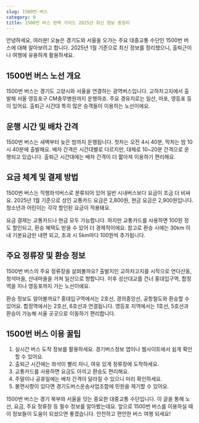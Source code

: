 ```yaml
---
slug: 1500번-버스
category: 0
title: 1500번 버스 완벽 가이드 2025년 최신 정보 총정리
---
```


안녕하세요, 여러분! 오늘은 경기도와 서울을 오가는 주요 대중교통 수단인 1500번 버스에 대해 알아보려고 합니다. 2025년 1월 기준으로 최신 정보를 정리했으니, 출퇴근이나 여행에 유용하게 활용하세요.

## 1500번 버스 노선 개요

1500번 버스는 경기도 고양시와 서울을 연결하는 광역버스입니다. 교하차고지에서 출발해 서울 영등포구 CM충무병원까지 운행하죠. 주요 경유지로는 일산, 마포, 영등포 등이 있어요. 출퇴근 시간대 특히 많은 승객들이 이용하는 노선이에요.

## 운행 시간 및 배차 간격

1500번 버스는 새벽부터 늦은 밤까지 운행됩니다. 첫차는 오전 4시 40분, 막차는 밤 10시 40분에 출발해요. 배차 간격은 시간대별로 다르지만, 대체로 10~20분 간격으로 운행되고 있습니다. 출퇴근 시간대에는 배차 간격이 더 짧아져 이용하기 편리해요.

## 요금 체계 및 결제 방법

1500번 버스는 직행좌석버스로 분류되어 있어 일반 시내버스보다 요금이 조금 더 비싸요. 2025년 1월 기준으로 성인 교통카드 요금은 2,800원, 현금 요금은 2,900원입니다. 청소년과 어린이는 각각 할인된 요금이 적용돼요.

요금 결제는 교통카드나 현금 모두 가능합니다. 하지만 교통카드를 사용하면 100원 정도 할인되고, 환승 혜택도 받을 수 있어 더 경제적이에요. 참고로 환승 시에는 30km 이내 기본요금만 내면 되고, 초과 시 5km마다 100원씩 추가됩니다.

## 주요 정류장 및 환승 정보

1500번 버스의 주요 정류장을 살펴볼까요? 출발지인 교하차고지를 시작으로 연다산동, 청석마을, 산내마을을 거쳐 일산으로 향합니다. 이후 성산대교를 건너 홍대입구역, 합정역을 지나 영등포까지 가는 노선이에요.

환승 정보도 알아볼까요? 홍대입구역에서는 2호선, 경의중앙선, 공항철도와 환승할 수 있어요. 합정역에서는 2호선, 6호선과 연결됩니다. 영등포 지역에서는 1호선, 5호선과 환승이 가능해 서울 곳곳으로 이동하기 편리합니다.

## 1500번 버스 이용 꿀팁

1. 실시간 버스 도착 정보를 활용하세요. 경기버스정보 앱이나 웹사이트에서 쉽게 확인할 수 있어요.
2. 출퇴근 시간에는 좌석이 빨리 차니, 여유 있게 정류장에 도착하세요.
3. 교통카드를 사용하면 요금도 아끼고 환승도 편리해요.
4. 주말이나 공휴일에는 배차 간격이 달라질 수 있으니 미리 확인하세요.
5. 불편사항이 있다면 경기도버스운송사업조합에 민원을 제기할 수 있어요.

1500번 버스는 경기 북부와 서울을 잇는 중요한 대중교통 수단입니다. 이 글을 통해 노선, 요금, 주요 정류장 등 필수 정보를 알아봤는데요. 앞으로 1500번 버스를 이용하실 때 이 정보들이 도움이 되셨으면 좋겠습니다. 안전하고 편안한 버스 여행 되세요!
